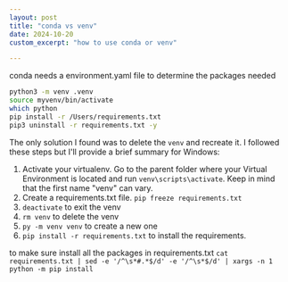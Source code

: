 ```yaml
---
layout: post
title: "conda vs venv"
date: 2024-10-20
custom_excerpt: "how to use conda or venv"

---
```


conda needs a environment.yaml file to determine the packages needed

```bash
python3 -m venv .venv
source myvenv/bin/activate
which python
pip install -r /Users/requirements.txt
pip3 uninstall -r requirements.txt -y
```

The only solution I found was to delete the `venv` and recreate it. I followed these steps but I'll provide a brief summary for Windows:

1. Activate your virtualenv. Go to the parent folder where your Virtual Environment is located and run `venv\scripts\activate`. Keep in mind that the first name "venv" can vary.
2. Create a requirements.txt file. `pip freeze requirements.txt`
3. `deactivate` to exit the venv
4. `rm venv` to delete the venv
5. `py -m venv venv` to create a new one
6. `pip install -r requirements.txt` to install the requirements.

to make sure install all the packages in requirements.txt
`cat requirements.txt | sed -e '/^\s*#.*$/d' -e '/^\s*$/d' | xargs -n 1 python -m pip install`